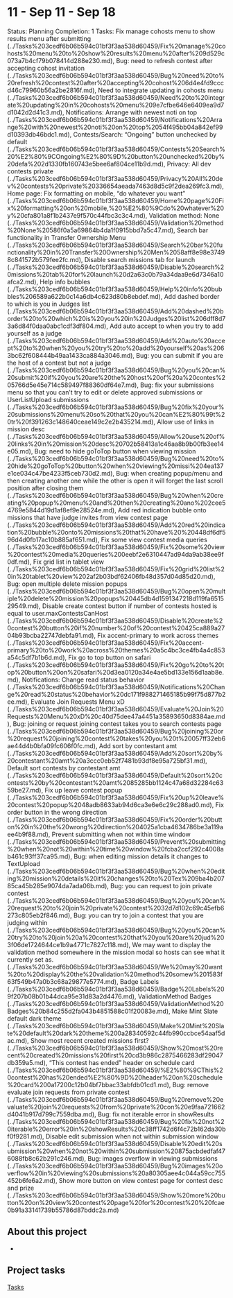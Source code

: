 # 11 - Sep 11 - Sep 18

Status: Planning
Completion: 1
Tasks: Fix manage cohosts menu to show results menu after submitting (../Tasks%203cedf6b06b594c01bf3f3aa538d60459/Fix%20manage%20cohosts%20menu%20to%20show%20results%20menu%20after%209d529c073a7b4cf79b078414d288e230.md), Bug: need to refresh contest after accepting cohost invitation (../Tasks%203cedf6b06b594c01bf3f3aa538d60459/Bug%20need%20to%20refresh%20contest%20after%20accepting%20cohost%206d4e4fd9cccd46c79960b56a2be2816f.md), Need to integrate updating in cohosts menu (../Tasks%203cedf6b06b594c01bf3f3aa538d60459/Need%20to%20integrate%20updating%20in%20cohosts%20menu%209e7cfbe646e6409ea9d7d1042d2d41c3.md), Notifications: Arrange with newest noti on top (../Tasks%203cedf6b06b594c01bf3f3aa538d60459/Notifications%20Arrange%20with%20newest%20noti%20on%20top%2054f495bb04a842ef99d10393db46bdc1.md), Contests/Search: “Ongoing” button unchecked by default (../Tasks%203cedf6b06b594c01bf3f3aa538d60459/Contests%20Search%20%E2%80%9COngoing%E2%80%9D%20button%20unchecked%20by%20defa%202d1330fb160743e5bee6af804ce11b9d.md), Privacy: All dev contests private (../Tasks%203cedf6b06b594c01bf3f3aa538d60459/Privacy%20All%20dev%20contests%20private%20336654aeada7463d8d5c9f2dea269fc3.md), Home page: Fix formatting on mobile, “do whatever you want” (../Tasks%203cedf6b06b594c01bf3f3aa538d60459/Home%20page%20Fix%20formatting%20on%20mobile,%20%E2%80%9Cdo%20whatever%20y%20cfa801a8f1b2437e9f570c44fbc3c3c4.md), Validation method: None (../Tasks%203cedf6b06b594c01bf3f3aa538d60459/Validation%20method%20None%20586f0a5a69864b4da1f0915bbd7a5c47.md), Search bar functionality in Transfer Ownership Menu (../Tasks%203cedf6b06b594c01bf3f3aa538d60459/Search%20bar%20functionality%20in%20Transfer%20Ownership%20Men%2058aff8e98e37498c841572b579fee2fc.md), Disable search missions tab for launch (../Tasks%203cedf6b06b594c01bf3f3aa538d60459/Disable%20search%20missions%20tab%20for%20launch%20d2a63c0b79a34daa9e6d7346a10afca2.md), Help info bubbles (../Tasks%203cedf6b06b594c01bf3f3aa538d60459/Help%20info%20bubbles%206589a622b0c14a6db4c623d80b8ebdef.md), Add dashed border to which is you in Judges list (../Tasks%203cedf6b06b594c01bf3f3aa538d60459/Add%20dashed%20border%20to%20which%20is%20you%20in%20Judges%20list%206dff8d73a6d84f0daa0abc1cdf3df804.md), Add auto accept to when you try to add yourself as a judge (../Tasks%203cedf6b06b594c01bf3f3aa538d60459/Add%20auto%20accept%20to%20when%20you%20try%20to%20add%20yourself%20as%2063bc62f608444b49aa1433ca884a3046.md), Bug: you can submit if you are the host of a contest but not a judge (../Tasks%203cedf6b06b594c01bf3f3aa538d60459/Bug%20you%20can%20submit%20if%20you%20are%20the%20host%20of%20a%20contes%205766d5e45e714c589497f88360df64e7.md), Bug: fix your submissions menu so that you can’t try to edit or delete approved submissions or UserListUpload submissions (../Tasks%203cedf6b06b594c01bf3f3aa538d60459/Bug%20fix%20your%20submissions%20menu%20so%20that%20you%20can%E2%80%99t%20tr%20f391263c148640ceae149c2e2b435214.md), Allow use of links in mission desc (../Tasks%203cedf6b06b594c01bf3f3aa538d60459/Allow%20use%20of%20links%20in%20mission%20desc%20702b58413a1c46aa8b9b00fb3ee14e05.md), Bug: need to hide goToTop button when viewing mission (../Tasks%203cedf6b06b594c01bf3f3aa538d60459/Bug%20need%20to%20hide%20goToTop%20button%20when%20viewing%20missi%204ea137e1ce034c47be4233f5ceb730d2.md), Bug: when creating popup/menu and then creating another one while the other is open it will forget the last scroll position after closing them (../Tasks%203cedf6b06b594c01bf3f3aa538d60459/Bug%20when%20creating%20popup%20menu%20and%20then%20creating%20ano%202cee54769e5844d19d1af8ef9e28524e.md), Add red indication bubble onto missions that have judge invites from view contest page (../Tasks%203cedf6b06b594c01bf3f3aa538d60459/Add%20red%20indication%20bubble%20onto%20missions%20that%20have%20%20448df6df596d4d0fb17ac10b885af651.md), Fix some view contest media queries (../Tasks%203cedf6b06b594c01bf3f3aa538d60459/Fix%20some%20view%20contest%20media%20queries%200eebf2e6310447ad94da9ab38ee9f0df.md), Fix grid list in tablet view (../Tasks%203cedf6b06b594c01bf3f3aa538d60459/Fix%20grid%20list%20in%20tablet%20view%202af2b03bdf62406fb48d357d04d85d20.md), Bug: open multiple delete mission popups (../Tasks%203cedf6b06b594c01bf3f3aa538d60459/Bug%20open%20multiple%20delete%20mission%20popups%20445db4d1591347218d119fa651529549.md), Disable create contest button if number of contests hosted is equal to user.maxContestsCanHost (../Tasks%203cedf6b06b594c01bf3f3aa538d60459/Disable%20create%20contest%20button%20if%20number%20of%20contest%20425ca889a2704b93bcba22747debfa91.md), Fix accent-primary to work across themes (../Tasks%203cedf6b06b594c01bf3f3aa538d60459/Fix%20accent-primary%20to%20work%20across%20themes%20a5c4bc3ce4fb4a4c853a54c5df7b1b6d.md), Fix go to top button on safari (../Tasks%203cedf6b06b594c01bf3f3aa538d60459/Fix%20go%20to%20top%20button%20on%20safari%20d3ea0120a34e4ae5bd133e156d1aab8e.md), Notifications: Change read status behavior (../Tasks%203cedf6b06b594c01bf3f3aa538d60459/Notifications%20Change%20read%20status%20behavior%20dc171f988271465185b99f75d877b2ee.md), Evaluate Join Requests Menu xD (../Tasks%203cedf6b06b594c01bf3f3aa538d60459/Evaluate%20Join%20Requests%20Menu%20xD%20c40d75dee47a4451a35893650d8384ae.md), Bug: joining or request joining contest takes you to search contests page (../Tasks%203cedf6b06b594c01bf3f3aa538d60459/Bug%20joining%20or%20request%20joining%20contest%20takes%20you%20t%20057ff32eb6ae44d4b0bfa09fc606f0fc.md), Add sort by contestant amt (../Tasks%203cedf6b06b594c01bf3f3aa538d60459/Add%20sort%20by%20contestant%20amt%20a3ccc0eb52f7481b93df8e95a725bf31.md), Default sort contests by contestant amt (../Tasks%203cedf6b06b594c01bf3f3aa538d60459/Default%20sort%20contests%20by%20contestant%20amt%2085285bb1124c47a68d32284c6359be27.md), Fix up leave contest popup (../Tasks%203cedf6b06b594c01bf3f3aa538d60459/Fix%20up%20leave%20contest%20popup%2048adb8633ab94d6ca3e6e6c29c288ad0.md), Fix order button in the wrong direction (../Tasks%203cedf6b06b594c01bf3f3aa538d60459/Fix%20order%20button%20in%20the%20wrong%20direction%204025a1cba4634786be3a119aee4b9f88.md), Prevent submitting when not within time window (../Tasks%203cedf6b06b594c01bf3f3aa538d60459/Prevent%20submitting%20when%20not%20within%20time%20window%20fcba2ccf292c4008ab461c93ff37ca95.md), Bug: when editing mission details it changes to TextUpload (../Tasks%203cedf6b06b594c01bf3f3aa538d60459/Bug%20when%20editing%20mission%20details%20it%20changes%20to%20Tex%209ba4b20785ca45b285e9074da7ada06b.md), Bug: you can request to join private contest (../Tasks%203cedf6b06b594c01bf3f3aa538d60459/Bug%20you%20can%20request%20to%20join%20private%20contest%2032d7d102c69c45efb6273c805eb2f846.md), Bug: you can try to join a contest that you are judging within (../Tasks%203cedf6b06b594c01bf3f3aa538d60459/Bug%20you%20can%20try%20to%20join%20a%20contest%20that%20you%20are%20jud%203f06de1724644ce1b9a4771c7827c118.md), We may want to display the validation method somewhere in the mission modal so hosts can see what it currently set as. (../Tasks%203cedf6b06b594c01bf3f3aa538d60459/We%20may%20want%20to%20display%20the%20validation%20method%20somew%201583f63f549b47a0b3c68a29877e5774.md), Badge Labels (../Tasks%203cedf6b06b594c01bf3f3aa538d60459/Badge%20Labels%209f207b08b01b44dca95e31d83a2d4476.md), ValidationMethod Badges (../Tasks%203cedf6b06b594c01bf3f3aa538d60459/ValidationMethod%20Badges%20b84c255d2fa043b4851588c01f20083e.md), Make Mint Slate default dark theme (../Tasks%203cedf6b06b594c01bf3f3aa538d60459/Make%20Mint%20Slate%20default%20dark%20theme%200a28340592c44fb990ccbce54aaf5dac.md), Show most recent created missions first? (../Tasks%203cedf6b06b594c01bf3f3aa538d60459/Show%20most%20recent%20created%20missions%20first%20cd3b986c2875466283df29047db359a5.md), “This contest has ended” header on schedule card (../Tasks%203cedf6b06b594c01bf3f3aa538d60459/%E2%80%9CThis%20contest%20has%20ended%E2%80%9D%20header%20on%20schedule%20card%200a17200c12b04bf7bbac33abfdb01cd1.md), Bug: remove evaluate join requests from private contest (../Tasks%203cedf6b06b594c01bf3f3aa538d60459/Bug%20remove%20evaluate%20join%20requests%20from%20private%20con%20e9faa721662d4041b917d799c7559dba.md), Bug: fix not iterable error in showResults (../Tasks%203cedf6b06b594c01bf3f3aa538d60459/Bug%20fix%20not%20iterable%20error%20in%20showResults%20c38ff1742d6f4c72b162da30bf0f9281.md), Disable edit submission when not within submission window (../Tasks%203cedf6b06b594c01bf3f3aa538d60459/Disable%20edit%20submission%20when%20not%20within%20submission%20875acbdedfaf476088fb8c62b291c246.md), Bug: images overflow in viewing submissions (../Tasks%203cedf6b06b594c01bf3f3aa538d60459/Bug%20images%20overflow%20in%20viewing%20submissions%20a80305aee4c044a59cc755452b6fe6a2.md), Show more button on view contest page for contest desc and prize (../Tasks%203cedf6b06b594c01bf3f3aa538d60459/Show%20more%20button%20on%20view%20contest%20page%20for%20contest%20%20fcae0b91a33141739b55786d87bddc2a.md)

## About this project

- 

## Project tasks

[Tasks](11%20-%20Sep%2011%20-%20Sep%2018%20e8a63696cdb74231acf3a81a189e5fbc/Tasks%20c20bbb17eed040ffa17da6d577ae0137.csv)